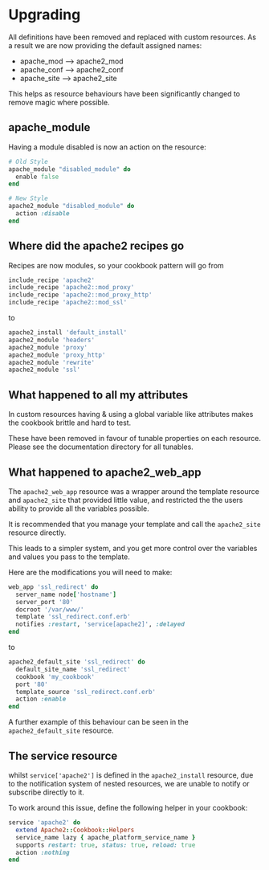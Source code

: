 # Upgrading

All definitions have been removed and replaced with custom resources.
As a result we are now providing the default assigned names:

- apache_mod --> apache2_mod
- apache_conf --> apache2_conf
- apache_site --> apache2_site

This helps as resource behaviours have been significantly changed to remove magic where possible.

## apache_module

Having a module disabled is now an action on the resource:

```ruby
# Old Style
apache_module "disabled_module" do
  enable false
end
```

```ruby
# New Style
apache2_module "disabled_module" do
  action :disable
end
```

## Where did the apache2 recipes go

Recipes are now modules, so your cookbook pattern will go from

```ruby
include_recipe 'apache2'
include_recipe 'apache2::mod_proxy'
include_recipe 'apache2::mod_proxy_http'
include_recipe 'apache2::mod_ssl'
```

to

```ruby
apache2_install 'default_install'
apache2_module 'headers'
apache2_module 'proxy'
apache2_module 'proxy_http'
apache2_module 'rewrite'
apache2_module 'ssl'
```

## What happened to all my attributes

In custom resources having & using a global variable like attributes makes the cookbook brittle and hard to test.

These have been removed in favour of tunable properties on each resource. Please see the documentation directory for all tunables.

## What happened to apache2_web_app

The `apache2_web_app` resource was a wrapper around the template resource and `apache2_site` that provided little value, and restricted the the users ability to provide all the variables possible.

It is recommended that you manage your template and call the `apache2_site` resource directly.

This leads to a simpler system, and you get more control over the variables and values you pass to the template.

Here are the modifications you will need to make:

```ruby
web_app 'ssl_redirect' do
  server_name node['hostname']
  server_port '80'
  docroot '/var/www/'
  template 'ssl_redirect.conf.erb'
  notifies :restart, 'service[apache2]', :delayed
end
```

to

```ruby
apache2_default_site 'ssl_redirect' do
  default_site_name 'ssl_redirect'
  cookbook 'my_cookbook'
  port '80'
  template_source 'ssl_redirect.conf.erb'
  action :enable
end
```

A further example of this behaviour can be seen in the `apache2_default_site` resource.

## The service resource

whilst `service['apache2']` is defined in the `apache2_install` resource, due to the notification system of nested resources, we are unable to notify or subscribe directly to it.

To work around this issue, define the following helper in your cookbook:

```ruby
service 'apache2' do
  extend Apache2::Cookbook::Helpers
  service_name lazy { apache_platform_service_name }
  supports restart: true, status: true, reload: true
  action :nothing
end
```
